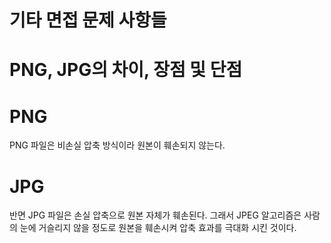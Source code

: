 # 기타 면접 문제 사항들


# PNG, JPG의 차이, 장점 및 단점

# PNG

PNG 파일은 비손실 압축 방식이라 원본이 훼손되지 않는다.

# JPG

반면 JPG 파일은 손실 압축으로 원본 자체가 훼손된다. 그래서 JPEG 알고리즘은 사람의 눈에 거슬리지 않을 정도로 원본을 훼손시켜 압축 효과를 극대화 시킨 것이다.